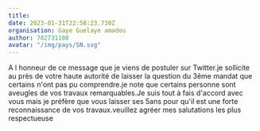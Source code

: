 ```yaml
---
title: 
date: 2023-01-31T22:58:23.730Z
organisation: Gaye Guelaye amadou 
author: 782731180
avatar: "/img/pays/SN.svg"
---
```


A l honneur de ce message que je viens de postuler sur Twitter.je sollicite au près de votre haute autorité  de laisser la question du 3ême mandat que certains n'ont pas pu comprendre.je note que certains  personne sont aveugles de vos travaux remarquables.Je suis tout à fais d'accord avec vous mais je préfère que vous laisser ses 5ans pour qu'il est une  forte reconnaissance de vos travaux.veuillez agréer mes salutations les plus respectueuse 